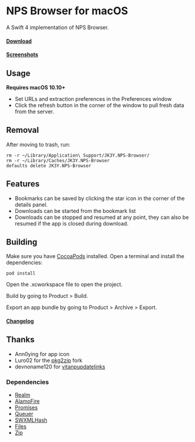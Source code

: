 # NPS Browser for macOS

A Swift 4 implementation of NPS Browser.

#### [Download][]

#### [Screenshots][]

## Usage
**Requires macOS 10.10+**

* Set URLs and extraction preferences in the Preferences window
* Click the refresh button in the corner of the window to pull fresh data from the server. 

## Removal
After moving to trash, run:
```
rm -r ~/Library/Application\ Support/JK3Y.NPS-Browser/
rm -r ~/Library/Caches/JK3Y.NPS-Browser
defaults delete JK3Y.NPS-Browser
```

## Features
* Bookmarks can be saved by clicking the star icon in the corner of the details panel.
* Downloads can be started from the bookmark list
* Downloads can be stopped and resumed at any point, they can also be resumed if the app is closed during download.

## Building
Make sure you have [CocoaPods][] installed.
Open a terminal and install the dependencies:
```
pod install
```
Open the .xcworkspace file to open the project.

Build by going to Product > Build.

Export an app bundle by going to Product > Archive > Export.

#### [Changelog][]

## Thanks
* Ann0ying for app icon
* Luro02 for the [pkg2zip][] fork
* devnoname120 for [vitanpupdatelinks][]

### Dependencies
* [Realm][]
* [AlamoFire][]
* [Promises][]
* [Queuer][]
* [SWXMLHash][]
* [Files][]
* [Zip][]

[Download]: https://github.com/JK3Y/NPS-Browser-macOS/releases
[Screenshots]: https://imgur.com/gallery/9VLxpOm
[Changelog]: https://github.com/JK3Y/NPS-Browser-macOS/blob/master/CHANGELOG.md
[pkg2zip]: https://github.com/Luro02/pkg2zip
[vitanpupdatelinks]: https://github.com/devnoname120/vitanpupdatelinks
[Realm]: https://realm.io
[AlamoFire]:https://github.com/Alamofire/Alamofire
[Promises]:https://github.com/google/promises
[Queuer]:https://github.com/FabrizioBrancati/Queuer
[SWXMLHash]: https://github.com/drmohundro/SWXMLHash
[Files]: https://github.com/JohnSundell/Files
[Zip]: https://github.com/marmelroy/Zip
[CocoaPods]: https://cocoapods.org
